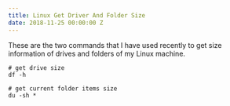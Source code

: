 ```yaml
---
title: Linux Get Driver And Folder Size
date: 2018-11-25 00:00:00 Z
---
```


These are the two commands that I have used recently to get size information of drives and folders of my Linux machine.

```
# get drive size
df -h

# get current folder items size
du -sh *
```
